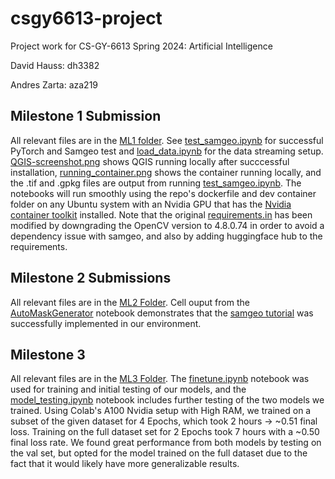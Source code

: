 # csgy6613-project

Project work for CS-GY-6613 Spring 2024: Artificial Intelligence

David Hauss: dh3382

Andres Zarta: aza219

## Milestone 1 Submission
All relevant files are in the [ML1 folder](ML1). See [test_samgeo.ipynb](ML1/test_samgeo.ipynb) for successful PyTorch and Samgeo test and [load_data.ipynb](ML1/load_data.ipynb) for the data streaming setup. [QGIS-screenshot.png](ML1/QGIS-screenshot.png) shows QGIS running locally after succcessful installation, [running_container.png](ML1/running_container.png) shows the container running locally, and the .tif and .gpkg files are output from running [test_samgeo.ipynb](ML1/test_samgeo.ipynb). The notebooks will run smoothly using the repo's dockerfile and dev container folder on any Ubuntu system with an Nvidia GPU that has the [Nvidia container toolkit](https://docs.nvidia.com/datacenter/cloud-native/container-toolkit/latest/install-guide.html) installed. Note that the original [requirements.in](requirements/requirements.in) has been modified by downgrading the OpenCV version to 4.8.0.74 in order to avoid a dependency issue with samgeo, and also by adding huggingface hub to the requirements.

## Milestone 2 Submissions
All relevant files are in the [ML2 Folder](ML2). Cell ouput from the [AutoMaskGenerator](ML2/AutoMaskGenerator.ipynb) notebook demonstrates that the [samgeo tutorial](https://www.youtube.com/watch?v=YHA_-QMB8_U&embeds_referring_euri=https%3A%2F%2Fpantelis.github.io%2F&source_ve_path=MjM4NTE&feature=emb_title) was successfully implemented in our environment.

## Milestone 3
All relevant files are in the [ML3 Folder](ML3). The [finetune.ipynb](ML3/finetune.ipynb) notebook was used for training and initial testing of our models, and the [model_testing.ipynb](ML3/model_testing.ipynb) notebook includes further testing of the two models we trained. Using Colab's A100 Nvidia setup with High RAM, we trained on a subset of the given dataset for 4 Epochs, which took 2 hours -> ~0.51 final loss. Training on the full dataset set for 2 Epochs took 7 hours with a ~0.50 final loss rate. We found great performance from both models by testing on the val set, but opted for the model trained on the full dataset due to the fact that it would likely have more generalizable results.
